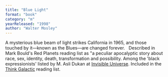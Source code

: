 ```yaml
---
title: "Blue Light"
format: "book"
category: "m"
yearReleased: "1998"
author: "Walter Mosley"
---
```

A mysterious blue beam of light strikes California in  1965, and those touched by it—known as the Blues—are changed forever.
 
Described in Mark Bould's  Red Planets reading list as "a peculiar  apocalyptic story about race, sex, identity, death, transformation and  possibility. Among the 'black expressionists' listed by M. Asli Dukan at <a href="http://invisibleuniversedoc.com/wp-content/uploads/2016/01/IU_BSF_lit_2015_3000.jpg"> Invisible Universe</a>. Included in the <a href="https://thinkgalactic.org/reading-lists/by-author/">Think Galactic</a>  reading list. 
 